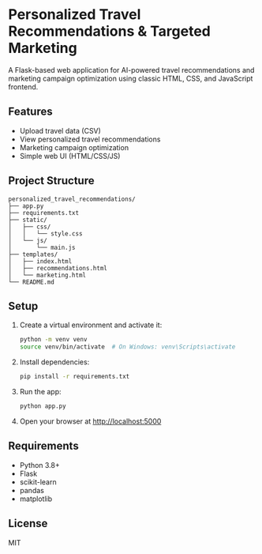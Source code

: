 # Personalized Travel Recommendations & Targeted Marketing

A Flask-based web application for AI-powered travel recommendations and marketing campaign optimization using classic HTML, CSS, and JavaScript frontend.

## Features
- Upload travel data (CSV)
- View personalized travel recommendations
- Marketing campaign optimization
- Simple web UI (HTML/CSS/JS)

## Project Structure
```
personalized_travel_recommendations/
├── app.py
├── requirements.txt
├── static/
│   ├── css/
│   │   └── style.css
│   └── js/
│       └── main.js
├── templates/
│   ├── index.html
│   ├── recommendations.html
│   └── marketing.html
└── README.md
```

## Setup
1. Create a virtual environment and activate it:
   ```bash
   python -m venv venv
   source venv/bin/activate  # On Windows: venv\Scripts\activate
   ```
2. Install dependencies:
   ```bash
   pip install -r requirements.txt
   ```
3. Run the app:
   ```bash
   python app.py
   ```
4. Open your browser at [http://localhost:5000](http://localhost:5000)

## Requirements
- Python 3.8+
- Flask
- scikit-learn
- pandas
- matplotlib

## License
MIT 